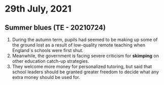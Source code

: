 # 29th July, 2021

## Summer blues (TE - 20210724)

1. During the autumn term, pupils had seemed to be making up some of the ground lost as a result of low-quality remote teaching when England`s schools were first shut.
2. Meanwhile, the government is facing severe criticism for **skimping** on other education catch-up strategies.
3. They welcome more money for personalized tutoring, but said that school leaders should be granted greater freedom to decide what any extra money should be used for.